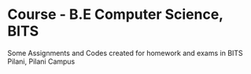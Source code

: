 # Course - B.E Computer Science, BITS
Some Assignments and Codes created for homework and exams in BITS Pilani, Pilani Campus


